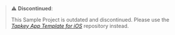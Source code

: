 > :warning: **Discontinued**:
> 
> This Sample Project is outdated and discontinued.
> Please use the [_Tapkey App Template for iOS_](https://github.com/tapkey/tapkey-keyring-app-template-ios) repository instead.
